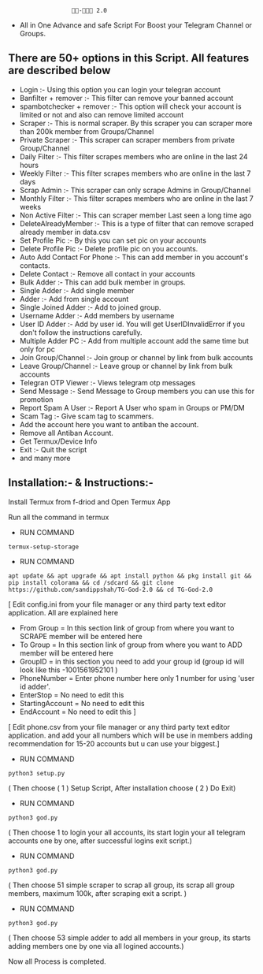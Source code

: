                       - 2.0

- All in One Advance and safe Script  For Boost your Telegram Channel or Groups.


 ## There are 50+ options in this Script. All features are described below

- Login :- Using this option you can login your telegran account
- Banfilter + remover :- This filter can remove your banned account
- spambotchecker + remover :- This option will check your account is limited or not and also can remove limited account
- Scraper :- This is normal scraper. By this scraper you can scraper more than 200k member from Groups/Channel
- Private Scraper :- This scraper can scraper members from private Group/Channel
- Daily Filter :- This filter scrapes members who are online in the last 24 hours 
- Weekly Filter :- This filter scrapes members who are online in the last 7 days 
- Scrap Admin :- This scraper can only scrape Admins in Group/Channel
- Monthly Filter :- This filter scrapes members who are online in the last 7 weeks 
- Non Active Filter :- This can scraper member Last seen a long time ago
- DeleteAlreadyMember :- This is a type of filter that can remove scraped already member in data.csv
- Set Profile Pic :- By this you can set pic on your accounts
- Delete Profile Pic :- Delete profile pic on you accounts.
- Auto Add Contact For Phone :- This can add member in you account's contacts.
- Delete Contact :- Remove all contact in your accounts
- Bulk Adder :- This can add bulk member in groups.
- Single Adder :- Add single member
- Adder :- Add from single account
- Single Joined Adder :- Add to joined group.
- Username Adder :- Add members by username
- User ID Adder :- Add by user id. You will get UserIDInvalidError if you don't follow the instructions carefully.
- Multiple Adder PC :- Add from multiple account add the same time but only for pc
- Join Group/Channel :- Join group or channel by link from bulk accounts
- Leave Group/Channel :- Leave group or channel by link from bulk accounts
- Telegran OTP Viewer :- Views telegram otp messages
- Send Message :- Send Message to Group members you can use this for promotion
- Report Spam A User :- Report A User who spam in Groups or PM/DM
- Scam Tag :- Give scam tag to scammers.
- Add the account here you want to antiban the account.
- Remove all Antiban Account.
- Get Termux/Device Info
- Exit :- Quit the script
- and many more

## Installation:- & Instructions:-

Install Termux from f-driod and Open Termux  App 

Run all the command in termux
-  RUN COMMAND
```
termux-setup-storage 
```
- RUN COMMAND
```
apt update && apt upgrade && apt install python && pkg install git && pip install colorama && cd /sdcard && git clone https://github.com/sandippshah/TG-God-2.0 && cd TG-God-2.0 
```
[ Edit config.ini from your file manager or any third party text editor application.
All are explained here
- From Group = In this section link of group from where you want to SCRAPE member will be entered here
- To Group = In this section link of group from where you want to ADD member will be entered here
- GroupID = in this section you need to add your group id (group id will look like this -1001561952101 )
- PhoneNumber = Enter phone number here only 1 number for using 'user id adder'.
- EnterStop = No need to edit this
- StartingAccount = No need to edit this
- EndAccount = No need to edit this ]

[ Edit phone.csv from your file manager or any third party text editor application.
and add your all numbers which will be use in members adding recommendation for 15-20 accounts but u can use your biggest.]
- RUN COMMAND
```
python3 setup.py
```
 ( Then choose ( 1 ) Setup Script, After installation choose ( 2 ) Do Exit)
 - RUN COMMAND
```
python3 god.py
```
 ( Then choose 1 to login your all accounts, its start login your all telegram accounts one by one, after successful logins exit script.)
 - RUN COMMAND
```
python3 god.py
```
 ( Then choose 51 simple scraper to scrap all group, its scrap all group members, maximum 100k, after scraping exit a script. )
 - RUN COMMAND
```
python3 god.py
```
  ( Then choose 53 simple adder to add all members in your group, its starts adding members one by one via all logined accounts.)
  
  
Now all Process is completed.


